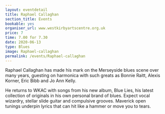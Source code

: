 ```yaml
---
layout: eventdetail
title: Raphael Callaghan
section_title: Events
bookable: yes
organiser_url: www.westkirbyartscentre.org.uk
price: 7
time: 7.00 for 7.30
date: 2020-06-13
type: Blues  
image: Raphael-callaghan
permalink: /events/Raphael-callaghan
---
```


Raphael Callaghan has made his mark on the Merseyside blues scene over many years, guesting on harmonica with such greats as Bonnie Raitt, Alexis Korner, Eric Bibb and Jo Ann Kelly.

He returns to WKAC with songs from his new album, Blue Lies, his latest collection of originals in his own personal brand of blues. Expect vocal wizardry, stellar slide guitar and compulsive grooves. Maverick open tunings underpin lyrics that can hit like a hammer or move you to tears.
